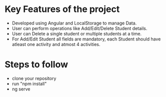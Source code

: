 # Key Features of the project

- Developed using Angular and LocalStorage to manage Data.
- User can perform operations like Add/Edit/Delete Student details.
- User can Delete a single student or multiple students at a time.
- For Add/Edit Student all fields are mandatory, each Student should have atleast one activity and atmost 4 activities.

# Steps to follow

- clone your repository
- run "npm install"
- ng serve

